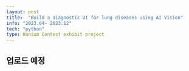 ```yaml
---
layout: post
title:  "Build a diagnostic UI for lung diseases using AI Vision"
info: "2023.04~ 2023.12"
tech: "python"
type: Hanium Contest exhibit project
---
```


## 업로드 예정
